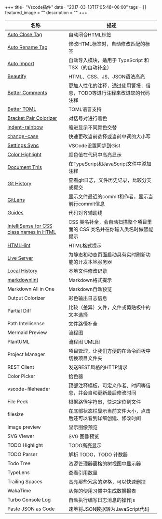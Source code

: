 +++
title= "Vscode插件"
date= "2017-03-13T17:05:48+08:00"
tags = []
featured_image = ""
description = ""
+++

|名称             |描述             |
|-----------------|-----------------|
|[Auto Close Tag](https://marketplace.visualstudio.com/items?itemName=formulahendry.auto-close-tag)|自动闭合HTML标签|
|[Auto Rename Tag](https://marketplace.visualstudio.com/items?itemName=formulahendry.auto-rename-tag)|修改HTML标签时，自动修改匹配的标签|
|[Auto Import](https://marketplace.visualstudio.com/items?itemName=steoates.autoimport)|自动导入模块，适用于 TypeScript 和 TSX（的自动补全）||
|[Beautify](https://marketplace.visualstudio.com/items?itemName=HookyQR.beautify)|HTML、CSS、JS、JSON语法高亮|
|[Better Comments](https://marketplace.visualstudio.com/items?itemName=aaron-bond.better-comments)|更加人性化的注释，通过使用警报，信息，TODO等进行注释来改进您的代码注释|
|[Better TOML](https://marketplace.visualstudio.com/items?itemName=bungcip.better-toml)|TOML语言支持|
|[Bracket Pair Colorizer](https://marketplace.visualstudio.com/items?itemName=CoenraadS.bracket-pair-colorizer)|对括号对进行着色|
|[indent-rainbow](https://marketplace.visualstudio.com/items?itemName=oderwat.indent-rainbow)|缩进显示不同颜色交替|
|[change-case](https://marketplace.visualstudio.com/items?itemName=wmaurer.change-case)|快速更改当前选择或当前单词的大小写|
|[Settings Sync](https://marketplace.visualstudio.com/items?itemName=Shan.code-settings-sync)|VSCode设置同步到Gist|
|[Color Highlight](https://marketplace.visualstudio.com/items?itemName=naumovs.color-highlight)|颜色值在代码中高亮显示|
|[Document This](https://marketplace.visualstudio.com/items?itemName=joelday.docthis)|在TypeScript和JavaScript文件中添加注释|
|[Git History](https://marketplace.visualstudio.com/items?itemName=donjayamanne.githistory)|查看git日志，文件历史记录，比较分支或提交|
|[GitLens](https://marketplace.visualstudio.com/items?itemName=eamodio.gitlens)|显示文件最近的commit和作者，显示当前行commit信息|
|[Guides](https://marketplace.visualstudio.com/items?itemName=spywhere.guides)|代码对齐辅助线|
|[IntelliSense for CSS class names in HTML](https://marketplace.visualstudio.com/items?itemName=Zignd.html-css-class-completion)|CSS 类名补全，会自动扫描整个项目里面的 CSS 类名并在你输入类名时做智能提示|
|[HTMLHint](https://marketplace.visualstudio.com/items?itemName=mkaufman.HTMLHint)|HTML格式提示|
|[Live Server](https://marketplace.visualstudio.com/items?itemName=ritwickdey.LiveServer)|为静态和动态页面启动具有实时刷新功能的开发本地服务器|
|[Local History](https://marketplace.visualstudio.com/items?itemName=xyz.local-history)|本地文件修改记录|
|[markdownlint](https://marketplace.visualstudio.com/items?itemName=DavidAnson.vscode-markdownlint)|Markdown格式提示|
|Markdown All in One|Markdown自动预览|[进入](https://marketplace.visualstudio.com/items?itemName=yzhang.markdown-all-in-one)|
|Output Colorizer|彩色输出日志信息|[进入](https://marketplace.visualstudio.com/items?itemName=IBM.output-colorizer)|
|Partial Diff|比较（差异）文件，文件或剪贴板中的文本选择|[进入](https://marketplace.visualstudio.com/items?itemName=ryu1kn.partial-diff)|
|Path Intellisense|文件路径补全|[进入](https://marketplace.visualstudio.com/items?itemName=christian-kohler.path-intellisense)|
|Mermaid Preview|流程图|[进入](https://marketplace.visualstudio.com/items?itemName=vstirbu.vscode-mermaid-preview)|
|PlantUML|流程图 UML图|[进入](https://marketplace.visualstudio.com/items?itemName=jebbs.plantuml)|
|Project Manager|项目管理，让我们方便的在命令面板中切换项目文件夹|[进入](https://marketplace.visualstudio.com/items?itemName=alefragnani.project-manager)|
|REST Client|发送REST风格的HTTP请求|[进入](https://marketplace.visualstudio.com/items?itemName=humao.rest-client)|
|Color Picker|拾色器|[进入](https://marketplace.visualstudio.com/items?itemName=anseki.vscode-color)|
|vscode-fileheader|顶部注释模板，可定义作者、时间等信息，并会自动更新最后修改时间|[进入](https://marketplace.visualstudio.com/items?itemName=mikey.vscode-fileheader)|
|File Peek|根据路径字符串，快速定位到文件|[进入](https://marketplace.visualstudio.com/items?itemName=abierbaum.vscode-file-peek)|
|filesize|在底部状态栏显示当前文件大小，点击后还可以看到详细创建、修改时间|[进入](https://marketplace.visualstudio.com/items?itemName=mkxml.vscode-filesize)|
|Image preview|显示图像预览|[进入](https://marketplace.visualstudio.com/items?itemName=kisstkondoros.vscode-gutter-preview)|
|SVG Viewer|SVG 图像预览|[进入](https://marketplace.visualstudio.com/items?itemName=cssho.vscode-svgviewer)|
|TODO Highlight|TODO高亮显示|[进入](https://marketplace.visualstudio.com/items?itemName=wayou.vscode-todo-highlight)|
|TODO Parser|解析 TODO，TODO 计数器|[进入](https://marketplace.visualstudio.com/items?itemName=minhthai.vscode-todo-parser)|
|Todo Tree|资源管理器窗格的树视图中显示器|[进入](https://marketplace.visualstudio.com/items?itemName=Gruntfuggly.todo-tree)|
|TypeLens|查看引用数量|[进入](https://marketplace.visualstudio.com/items?itemName=kisstkondoros.typelens)|
|Trailing Spaces|高亮那些冗余的空格，可以快速删掉|[进入](https://marketplace.visualstudio.com/items?itemName=shardulm94.trailing-spaces)|
|WakaTime|从你的使用习惯中生成数据报表|[进入](https://marketplace.visualstudio.com/items?itemName=WakaTime.vscode-wakatime)|
|Turbo Console Log|自动执行编写日志消息的操作js|[进入](https://marketplace.visualstudio.com/items?itemName=ChakrounAnas.turbo-console-log)|
|Paste JSON as Code|速地将JSON数据转为JavaScript代码|[进入](https://marketplace.visualstudio.com/items?itemName=quicktype.quicktype)|










